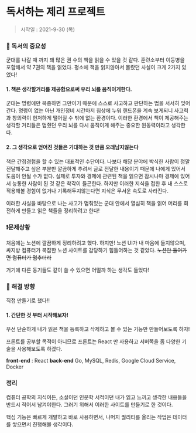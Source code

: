 # 독서하는 제리 프로젝트 
>시작일 : 2021-9-30 (목)

### :book: 독서의 중요성
군대를 나갈 때 까지 꽤 많은 권 수의 책을 읽을 수 있을 것 같다. 훈련소부터 이등병을 포함해서 약 7권의 책을 읽었다. 
평소에 책을 읽지않아서 몰랐던 사실이 크게 2가지 있었다!

#### 1. 책은 생각할거리를 제공함으로써 우리 뇌를 움직이게한다.
군대는 명령에만 복종하면 그만이기 때문에 스스로 사고하고 판단하는 법을 서서히 잊어간다. 명령이 없는 아닌 개인정비 시간마저 침상에 누워 핸드폰을 계속 보게되니 사고력과 창의력이 현저하게 떨어질 수 밖에 없는 환경이다. 이러한 환경에서 책이 제공해주는 생각할 거리들은 멈췄던 우리 뇌를 다시 움직이게 해주는 중요한 원동력이라고 생각한다. 

#### 2. 그 생각으로 얻어진 것들은 기대하는 것 만큼 오래남지않는다
책은 간접경험을 할 수 있는 대표적인 수단이다. 나보다 해당 분야에 박식한 사람이 정말 전달해주고 싶은 부분만 깔끔하게 추려서 글로 전달한 내용이기 때문에 나에게 있어서 도움이 안될 수가 없다. 실제로 투자와 경제에 관련된 책을 읽으면 잠시나마 경제에 있어서 능통한 사람이 된 것 같은 착각이 들곤한다. 하지만 이러한 지식을 접한 후 내 스스로 적용해볼 경험이 없거나 기록해두지않는다면 지식은 무서운 속도로 사라진다. 

이러한 사실을 바탕으로 나는 사고가 멈춰있는 군대 안에서 열심히 책을 읽어 머리를 회전하게 만들고 읽은 책들을 정리하려고 한다!

### :exclamation:문제상황

처음에는 노션에 깔끔하게 정리하려고 했다. 하지만! 노션 UI가 내 마음에 들지않으며, 싸지방 컴퓨터가 복잡한 노션 사이트를 감당하기 힘들어하는 것 같았다.
~~노션만 들어가면 컴퓨터가 멈추더라~~ 

거기에 다른 동기들도 같이 쓸 수 있으면 어떨까 하는 생각도 들었다!

### 🚩 해결 방향
직접 만들기로 했다!! 

#### 1. 간단한 것 부터 시작해보자!
우선 단순하게 내가 읽은 책을 등록하고 삭제하고 볼 수 있는 기능만 만들어보도록 하자! 

프론트를 공부할 목적이 아니므로 프론트는 React 만 사용하고 서버쪽을 좀 다양한 기술을 사용해보도록 하겠다.

**front-end** : React
**back-end**   Go, MySQL, Redis, Google Cloud Service, Docker

### 정리
 컴퓨터 공학의 지식이든, 소설이던 인문학 서적이던 내가 읽고 느끼고 생각한 내용들을 반드시 적어서 남겨야한다. 그러기 위해서 이러한 사이트를 만들기로 한 것이다. 

핵심 기능은 빠르게 개발하고 바로 사용하면서, 나머지 퀄리티를 올리는 작업은 데이터를 쌓으면서 진행해볼 생각이다.

